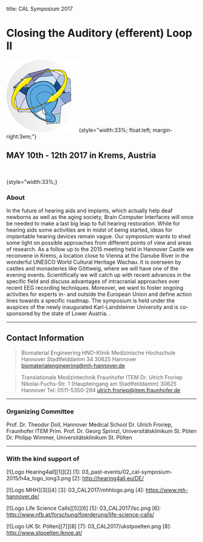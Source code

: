 title: CAL Symposium 2017

# Closing the Auditory (efferent) Loop II



![Logo CAL 2017](03_CAL2017/cal23.png){style="width:33%; float:left; margin-right:3em;"}



## MAY 10th - 12th 2017 in Krems, Austria

<br style="clear:both">


{style="width:33%;}


### About
In the future of hearing aids and implants, which actually help deaf 
newborns as well as the aging society, Brain Computer Interfaces will once 
be needed to make a last big leap to full hearing restoration. While for 
hearing aids some activities are in midst of being started, ideas for 
implantable hearing devices remain vague. Our symposium wants to shed some 
light on possible approaches from different points of view and areas of 
research. As a follow up to the 2015 meeting held in Hannover Castle we 
reconvene in Krems, a location close to Vienna at the Danube River in the 
wonderful UNESCO World Cultural Heritage Wachau. It is overseen by castles 
and monasteries like Göttweig, where we will have one of the evening 
events. Scientifically we will catch up with recent advances in the 
specific field and discuss advantages of intracranial approaches over 
recent EEG recording techniques. Moreover, we want to foster ongoing 
activities for experts in- and outside the European Union and define 
action lines towards a specific roadmap. The symposium is held under the 
auspices of the newly inaugurated Karl-Landsteiner University and is 
co-sponsored by the state of Lower Austria.
.



<!-- ![Schloss Herrenhausen](02_cal-symposium-2015/ssh_cropped.png){.img-rounded} -->


-------------------

Contact Information
-------------------

> Biomaterial Engineering
> HNO-Klinik
> Medizinische Hochschule Hannover
> Stadtfelddamm 34
> 30625 Hannover
> [biomaterialengineering@mh-hannover.de](mailto:biomaterialengineering@mh-hannover.de)

> Translationale Medizintechnik
> Fraunhofer ITEM
> Dr. Ulrich Froriep
> Nikolai-Fuchs-Str. 1 (Haupteingang am Stadtfelddamm)
> 30625 Hannover
> Tel: 0511-5350-294
> ulrich.froriep@item.fraunhofer.de

------------------------
### Organizing Committee

Prof. Dr. Theodor Doll, Hannover Medical School
Dr. Ulrich Froriep, Fraunhofer ITEM 
Prim. Prof. Dr. Georg Sprinzl, Universitätsklinikum St. Pöten
Dr. Philipp Wimmer, Universitätsklinikum St. Pölten

----------------------------
### With the kind support of

[![Logo Hearing4all][1]][2]
[1]: 03_past-events/02_cal-symposium-2015/h4a_logo_long3.png
[2]: http://hearing4all.eu/DE/

<!--![Logo Hearing4all](03_past-events/02_cal-symposium-2015/h4a_logo_long3.png){.img-rounded}-->

[![Logo MHH][3]][4]
[3]: 03_CAL2017/mhhlogo.png
[4]: https://www.mh-hannover.de/

<!--![Logo MHH](03_CAL2017/mhhlogo.png)-->

[![Logo Life Science Calls][5]][6]
[5]: 03_CAL2017/lsc.png
[6]: http://www.nfb.at/forschung/foerderung/life-science-calls/


[![Logo UK St. Pölten][7]][8]
[7]: 03_CAL2017/ukstpoelten.png
[8]: http://www.stpoelten.lknoe.at/



